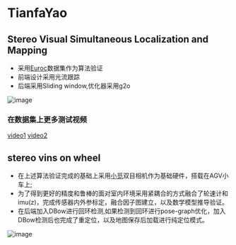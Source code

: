 # TianfaYao


## Stereo Visual Simultaneous Localization and Mapping 
  - 采用[Euroc](https://projects.asl.ethz.ch/datasets/doku.php?id=kmavvisualinertialdatasets)数据集作为算法验证
  - 前端设计采用光流跟踪
  - 后端采用Sliding window,优化器采用g2o

![image](image/without_loop_close.gif)

### 在数据集上更多测试视频
[video1](https://www.bilibili.com/video/av57411730) 
[video2](https://www.bilibili.com/video/av57410811)

## stereo vins on wheel 
- 在上述算法验证完成的基础上采用[小觅](http://www.myntai.com/product/customize)双目相机作为基础硬件，搭载在AGV小车上;
- 为了得到更好的精度和鲁棒的面对室内环境采用紧耦合的方式融合了轮速计和imu(z)，完成传感器内外参标定，融合因子图建立，以及数学模型推导验证。
- 在后端加入DBow进行回环检测,如果检测到回环进行pose-graph优化，加入DBow检测后也完成了重定位，以及地图保存后加载进行纯定位模式。

![image](image/stereo_odom_add_plant_small_dataset.gif)


